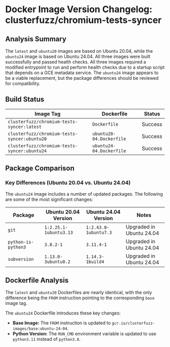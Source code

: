 # Docker Image Version Changelog: clusterfuzz/chromium-tests-syncer


## Analysis Summary

The `latest` and `ubuntu20` images are based on Ubuntu 20.04, while the `ubuntu24` image is based on Ubuntu 24.04. All three images were built successfully and passed health checks. All three images required a modified entrypoint to run and perform health checks due to a startup script that depends on a GCE metadata service. The `ubuntu24` image appears to be a viable replacement, but the package differences should be reviewed for compatibility.

## Build Status

| Image Tag                       | Dockerfile               | Status  |
| ------------------------------- | ------------------------ | ------- |
| `clusterfuzz/chromium-tests-syncer:latest`  | `Dockerfile`             | Success |
| `clusterfuzz/chromium-tests-syncer:ubuntu20`| `ubuntu20-04.Dockerfile` | Success |
| `clusterfuzz/chromium-tests-syncer:ubuntu24`| `ubuntu24-04.Dockerfile` | Success |

## Package Comparison

### Key Differences (Ubuntu 20.04 vs. Ubuntu 24.04)

The `ubuntu24` image includes a number of updated packages. The following are some of the most significant changes:

| Package                 | Ubuntu 20.04 Version | Ubuntu 24.04 Version | Notes                               |
| ----------------------- | -------------------- | -------------------- | ----------------------------------- |
| `git`                   | `1:2.25.1-1ubuntu3.13` | `1:2.43.0-1ubuntu7.3` | Upgraded in Ubuntu 24.04            |
| `python-is-python3`     | `3.8.2-1`            | `3.11.4-1`           | Upgraded in Ubuntu 24.04            |
| `subversion`            | `1.13.0-3ubuntu0.2`  | `1.14.3-1build4`     | Upgraded in Ubuntu 24.04            |

## Dockerfile Analysis

The `latest` and `ubuntu20` Dockerfiles are nearly identical, with the only difference being the `FROM` instruction pointing to the corresponding `base` image tag.

The `ubuntu24` Dockerfile introduces these key changes:
*   **Base Image:** The `FROM` instruction is updated to `gcr.io/clusterfuzz-images/base:ubuntu-24-04`.
*   **Python Version:** The `RUN_CMD` environment variable is updated to use `python3.11` instead of `python3.8`.
